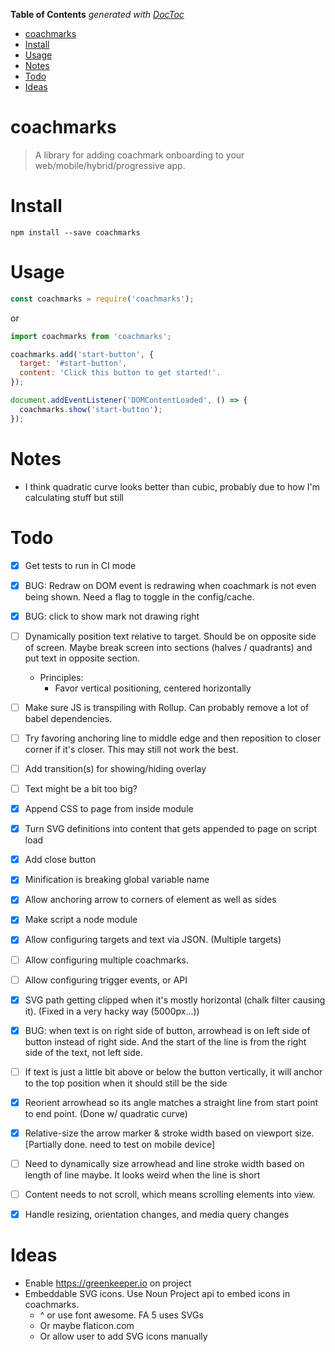 <!-- START doctoc generated TOC please keep comment here to allow auto update -->
<!-- DON'T EDIT THIS SECTION, INSTEAD RE-RUN doctoc TO UPDATE -->
**Table of Contents**  *generated with [DocToc](https://github.com/thlorenz/doctoc)*

- [coachmarks](#coachmarks)
- [Install](#install)
- [Usage](#usage)
- [Notes](#notes)
- [Todo](#todo)
- [Ideas](#ideas)

<!-- END doctoc generated TOC please keep comment here to allow auto update -->


# coachmarks

> A library for adding coachmark onboarding to your web/mobile/hybrid/progressive app.

# Install

    npm install --save coachmarks

# Usage

```javascript
const coachmarks = require('coachmarks');
```

or

```javascript
import coachmarks from 'coachmarks';

coachmarks.add('start-button', {
  target: '#start-button',
  content: 'Click this button to get started!'.
});

document.addEventListener('DOMContentLoaded', () => {
  coachmarks.show('start-button');
});
```

# Notes

* I think quadratic curve looks better than cubic, probably due to how I'm calculating stuff but still

# Todo

- [x] Get tests to run in CI mode
- [x] BUG: Redraw on DOM event is redrawing when coachmark is not even being shown. Need a flag to toggle in the config/cache.
- [x] BUG: click to show mark not drawing right

- [ ] Dynamically position text relative to target. Should be on opposite side of screen. Maybe break screen into sections (halves / quadrants) and put
      text in opposite section.
  - Principles:
    * Favor vertical positioning, centered horizontally

- [ ] Make sure JS is transpiling with Rollup. Can probably remove a lot of babel dependencies.
- [ ] Try favoring anchoring line to middle edge and then reposition to closer corner if it's closer. This may still not work the best.
- [ ] Add transition(s) for showing/hiding overlay
- [ ] Text might be a bit too big?
- [x] Append CSS to page from inside module
- [x] Turn SVG definitions into content that gets appended to page on script load
- [x] Add close button
- [x] Minification is breaking global variable name
- [x] Allow anchoring arrow to corners of element as well as sides
- [x] Make script a node module
- [x] Allow configuring targets and text via JSON. (Multiple targets)
- [ ] Allow configuring multiple coachmarks.
- [ ] Allow configuring trigger events, or API
- [x] SVG path getting clipped when it's mostly horizontal (chalk filter causing it). (Fixed in a very hacky way (5000px...))
- [x] BUG: when text is on right side of button, arrowhead is on left side of button instead of right side. And the start of the line is from the right side of the text, not left side.
- [ ] If text is just a little bit above or below the button vertically, it will anchor to the top position when it should still be the side
- [x] Reorient arrowhead so its angle matches a straight line from start point to end point. (Done w/ quadratic curve)
- [x] Relative-size the arrow marker & stroke width based on viewport size. [Partially done. need to test on mobile device]
- [ ] Need to dynamically size arrowhead and line stroke width based on length of line maybe. It looks weird when the line is short
- [ ] Content needs to not scroll, which means scrolling elements into view.
- [x] Handle resizing, orientation changes, and media query changes

# Ideas

* Enable https://greenkeeper.io on project
* Embeddable SVG icons. Use Noun Project api to embed icons in coachmarks.
  * ^ or use font awesome. FA 5 uses SVGs
  * Or maybe flaticon.com
  * Or allow user to add SVG icons manually

